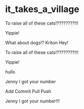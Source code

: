 # it_takes_a_village
To raise all of these cats!????????!!!

Yippie!

What about dogs!?
Kriton 
Hey! 

To raise all of these cats!????????!!!

Yippie!

hullo
 
Jenny I got your number

Add Commit Pull Push

Jenny I got your number!!!
